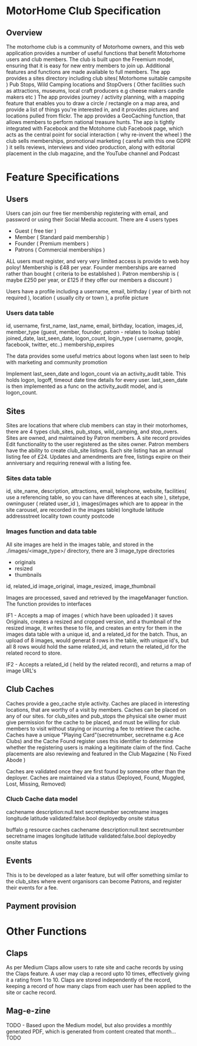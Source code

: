  
# MotorHome Club Specification

## Overview

The motorhome club is a community of Motorhome owners, and this web application provides a number of useful functions that benefit Motorhome users and club members. The club is built upon the Freemium model, ensuring that it is easy for new entry members to join up. Additional features and functions are made available to full members.
The app provides a sites directory including club sites( Motorhome suitable campsite ) Pub Stops, Wild Camping locations and StopOvers ( Other facilities such as attractions, museums, local craft producers e.g cheese makers candle makers etc )
The app provides journey / activity planning, with a mapping feature that enables you to draw a circle / rectangle on a map area, and provide a list of things you're interested in, and it provides pictures and locations pulled from flickr.
The app provides a GeoCaching function, that allows members to perform national treasure hunts. 
The app is tightly integrated with Facebook and the Motohome club Facebook page, which acts as the central point for social interaction ( why re-invent the wheel )
the club sells memberships, promotional marketing ( careful with this one GDPR ) it sells reviews, interviews and video production, along with editorial placement in the club magazine, and the YouTube channel and Podcast

# Feature Specifications

## Users

Users can join our free tier membership registering with email, and password or using their Social Media account. There are 4 users types

 * Guest ( free tier )
 * Member ( Standard paid membership )
 * Founder ( Premium members )
 * Patrons ( Commercial memberships )
 
ALL users must register, and very very limited access is provide to web hoy poloy! Membership is £48 per year. Founder memberships are earned rather than bought ( criteria to be established ). Patron membership is ( maybe £250 per year, or £125 if they offer our members a discount )

Users have a profile including a username, email, birthday ( year of birth not required ), location ( usually city or town ), a profile picture

### Users data table

id, username, first_name, last_name, email, birthday, location, images_id, member_type (guest, member, founder, patron - relates to lookup table) joined_date, last_seen_date, logon_count, login_type ( username, google, facebook, twitter, etc..) membership_expires

The data provides some useful metrics about logons when last seen to help with marketing and community promotion

Implement last_seen_date and logon_count via an activity_audit table. This holds logon, logoff, timeout date time details for every user. last_seen_date is then implemented as a func on the activity_audit model, and is logon_count.

## Sites

Sites are locations that where club members can stay in their motorhomes, there are 4 types club_sites, pub_stops, wild_camping, and stop_overs. Sites are owned, and maintained by Patron members. A site record provides Edit functionality to the user registered as the sites owner. Patron members have the ability to create club_site listings. Each site listing has an annual listing fee of £24. Updates and amendments are free, listings expire on their anniversary and requiring renewal with a listing fee. 

### Sites data table

id, site_name, description, attractions, email, telephone, website, facilities( use a referencing table, so you can have differences at each site ), sitetype, owninguser ( related user_id ), images(images which are to appear in the site carousel, are recorded in the images table) longitude latitude addressstreet locality town county postcode 

### Images function and data table

All site images are held in the images table, and stored in the ./images/<image_type>/ directory, there are 3 image_type directories

 * originals
 * resized 
 * thumbnails 
 
id, related_id image_original, image_resized, image_thumbnail

Images are processed, saved and retrieved by the imageManager function. The function provides to interfaces

IF1 - Accepts a map of images ( which have been uploaded ) it saves Originals, creates a resized and cropped version, and a thumbnail of the resized image, it writes these to file, and creates an entry for them in the images data table with a unique id, and a related_id for the batch. Thus, an upload of 8 images, would generat 8 rows in the table, with unique id's, but all 8 rows would hold the same related_id, and return the related_id for the related record to store. 

IF2 - Accepts a related_id ( held by the related record), and returns a map of image URL's

## Club Caches

Caches provide a geo_cache style activity. Caches are placed in interesting locations, that are worthy of a visit by members. Caches can be placed on any of our sites. for club_sites and pub_stops the physical site owner must give permission for the cache to be placed, and must be willing for club members to visit without staying or incurring a fee to retrieve the cache. Caches have a unique "Playing Card"(secretnumber, secretname e.g Ace Clubs) and the Cache Found register uses this identifier to determine whether the registering users is making a legitimate claim of the find.
Cache placements are also reviewing and featured in the Club Magazine ( No Fixed Abode )

Caches are validated once they are first found by someone other than the deployer. Caches are maintained via a status (Deployed, Found, Muggled, Lost, Missing, Removed)

### Clucb Cache data model

cachename description:null.text secretnumber secretname images longitude latitude validated:false.bool deployedby onsite status

buffalo g resource caches cachename description:null.text secretnumber secretname images longitude latitude validated:false.bool deployedby onsite status 

## Events 

This is to be developed as a later feature, but will offer something similar to the club_sites where event organisors can become Patrons, and register their events for a fee.

## Payment provision

# Other Functions

## Claps

As per Medium Claps allow users to rate site and cache records by using the Claps feature. A user may clap a record upto 10 times, effectively giving it a rating from 1 to 10. Claps are stored independently of the record, keeping a record of how many claps from each user has been applied to the site or cache record.

## Mag-e-zine

TODO - Based upon the Medium model, but also provides a monthly generated PDF, which is generated from content created that month... TODO
